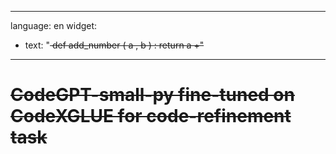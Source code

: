 
---
language: en
widget:
- text: "<s>  def add_number ( a , b ) : <EOL> return a +"
---

# CodeGPT-small-py fine-tuned on CodeXGLUE for code-refinement task